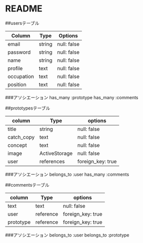 # README



##usersテーブル

| Column     | Type       | Options               |
| ---------- | ---------- | ----------------------|
| email      | string     | null: false           |
| password   | string     | null: false           |
| name       | string     | null: false           |
| profile    | text       | null: false           |
| occupation | text       | null: false           |
| position   | text       | null: false           |

###アソシエーション
has_many :prototype
has_many :comments




##prototypesテーブル

| column     | Type         | options               |
| ---------- | ------------ | ----------------------|
| title      | string       | null: false           |
| catch_copy | text         | null: false           |
| concept    | text         | null: false           |
| image      | ActiveStorage| null: false           |
| user       | references   | foreign_key: true     |  

###アソシエーション
belongs_to :user
has_many :comments




##commentsテーブル

| column     | Type         | options               |
| ---------- | ------------ | ----------------------|
| text       | text         | null: false           |
| user       | reference    | foreign_key: true     |
| prototype  | reference    | foreign_key: true     |

###アソシエーション
belongs_to :user
belongs_to :prototype

